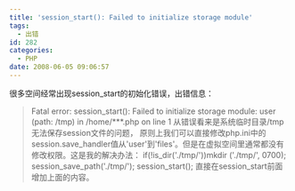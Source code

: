 ```yaml
---
title: 'session_start(): Failed to initialize storage module'
tags:
  - 出错
id: 282
categories:
  - PHP
date: 2008-06-05 09:06:57
---
```


很多空间经常出现session_start的初始化错误，出错信息：
> Fatal error: session_start(): Failed to initialize storage module: user (path: /tmp) in /home/***.php on line 1
从错误看来是系统临时目录/tmp无法保存session文件的问题，
原则上我们可以直接修改php.ini中的session.save_handler值从'user'到'files'。但是在虚拟空间里通常都没有修改权限。这是我的解决办法：
> if(!is_dir('./tmp/'))mkdir ('./tmp/', 0700);
> session_save_path('./tmp/');
> session_start();
直接在session_start前面增加上面的内容。